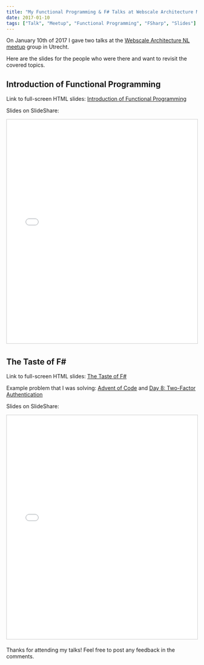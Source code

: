```yaml
---
title: "My Functional Programming & F# Talks at Webscale Architecture Meetup"
date: 2017-01-10
tags: ["Talk", "Meetup", "Functional Programming", "FSharp", "Slides"]
---
```


On January 10th of 2017 I gave two talks at the
[Webscale Architecture NL meetup](https://www.meetup.com/Webscale-Architecture-NL/events/235727572/) group in Utrecht.

Here are the slides for the people who were there and want to revisit
the covered topics.

Introduction of Functional Programming
--------------------------------------

Link to full-screen HTML slides:
[Introduction of Functional Programming](https://mikhail.io/talks/webscale-fp/)

Slides on SlideShare:
<iframe src="//www.slideshare.net/slideshow/embed_code/key/1L3y6bQDoibPrN"
width="778" height="590" frameborder="0" marginwidth="0" marginheight="0" scrolling="no"
style="border:1px solid #CCC; border-width:1px; margin-bottom:5px; max-width: 100%;" allowfullscreen>
</iframe>

The Taste of F#
---------------

Link to full-screen HTML slides:
[The Taste of F#](https://mikhail.io/talks/webscale-fsharp/)

Example problem that I was solving:
[Advent of Code](http://adventofcode.com) and
[Day 8: Two-Factor Authentication](http://adventofcode.com/2016/day/8)

Slides on SlideShare:
<iframe src="//www.slideshare.net/slideshow/embed_code/key/jqd9mSKQdrkyYL"
width="778" height="590" frameborder="0" marginwidth="0" marginheight="0" scrolling="no"
style="border:1px solid #CCC; border-width:1px; margin-bottom:5px; max-width: 100%;" allowfullscreen>
</iframe>

Thanks for attending my talks! Feel free to post any feedback in the comments.
